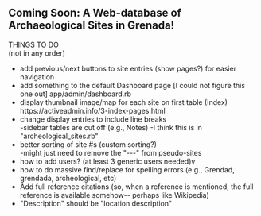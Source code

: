 <!DOCTYPE html>
<html lang="en">
<h2>Coming Soon: A Web-database of Archaeological Sites in Grenada!</h2><p>
THINGS TO DO <br>
(not in any order) <br>
<ul>
<li>add previous/next buttons to site entries (show pages?) for easier navigation </li>
<li>add something to the default Dashboard page [I could not figure this one out]
	app/admin/dashboard.rb</li>
<li>display thumbnail image/map for each site on first table (Index)</li>
	https://activeadmin.info/3-index-pages.html
<li>change display entries to include line breaks</li>
	-sidebar tables are cut off (e.g., Notes)
	-I think this is in "archeological_sites.rb"
<li>better sorting of site #s (custom sorting?)</li>
	-might just need to remove the "---" from pseudo-sites
<li>how to add users? (at least 3 generic users needed)v
<li>how to do massive find/replace for spelling errors (e.g., Grendad, grendada, archeological, etc)</li>
<li>Add full reference citations (so, when a reference is mentioned, the full reference is available somehow-- perhaps like Wikipedia)</li>
<li>"Description" should be "location description"</li>

</p>
</html>
